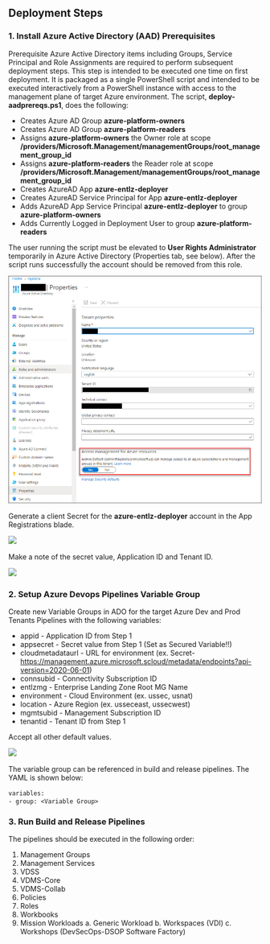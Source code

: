 ## Deployment Steps
### 1. Install Azure Active Directory (AAD) Prerequisites
Prerequisite Azure Active Directory items including Groups, Service Principal and Role Assignments are required to perform subsequent deployment steps.  This step is intended to be executed one time on first deployment.  It is packaged as a single PowerShell script and intended to be executed interactively from a PowerShell instance with access to the management plane of target Azure environment.  The script, **deploy-aadprereqs.ps1**, does the following:
* Creates Azure AD Group **azure-platform-owners**
* Creates Azure AD Group **azure-platform-readers**
* Assigns **azure-platform-owners** the Owner role at scope **/providers/Microsoft.Management/managementGroups/root_management_group_id**
* Assigns **azure-platform-readers** the Reader role at scope **/providers/Microsoft.Management/managementGroups/root_management_group_id**
* Creates AzureAD App **azure-entlz-deployer**
* Creates AzureAD Service Principal for App **azure-entlz-deployer**
* Adds AzureAD App Service Principal **azure-entlz-deployer** to group **azure-platform-owners**
* Adds Currently Logged in Deployment User to group **azure-platform-readers**

The user running the script must be elevated to **User Rights Administrator** temporarily in Azure Active Directory (Properties tab, see below).  After the script runs successfully the account should be removed from this role.

![](User-Rights-Administrator.jpg)

Generate a client Secret for the **azure-entlz-deployer** account in the App Registrations blade.  

![](images\aad_clientsecret.png)

Make a note of the secret value, Application ID and Tenant ID.

![](images\aad_info.png)

### 2. Setup Azure Devops Pipelines Variable Group
Create new Variable Groups in ADO for the target Azure Dev and Prod Tenants Pipelines with the following variables:
* appid - Application ID from Step 1
* appsecret - Secret value from Step 1 (Set as Secured Variable!!)
* cloudmetadataurl - URL for environment (ex. Secret- https://management.azure.microsoft.scloud/metadata/endpoints?api-version=2020-06-01)
* connsubid - Connectivity Subscription ID
* entlzmg - Enterprise Landing Zone Root MG Name
* environment - Cloud Environment (ex. ussec, usnat)
* location - Azure Region (ex. usseceast, ussecwest)
* mgmtsubid - Management Subscription ID
* tenantid - Tenant ID from Step 1

Accept all other default values.

![](images\ado_variablegroup.png)

The variable group can be referenced in build and release pipelines.  The YAML is shown below:
```
variables:
- group: <Variable Group>
```

### 3. Run Build and Release Pipelines
The pipelines should be executed in the following order:
1. Management Groups
2. Management Services
3. VDSS
4. VDMS-Core
5. VDMS-Collab
6. Policies
7. Roles
8. Workbooks
9. Mission Workloads
    a. Generic Workload 
    b. Workspaces (VDI)
    c. Workshops (DevSecOps-DSOP Software Factory)
